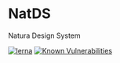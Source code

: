 # NatDS
Natura Design System

[![lerna](https://img.shields.io/badge/maintained%20with-lerna-cc00ff.svg)](https://lerna.js.org/)
[![Known Vulnerabilities](https://snyk.io/test/github/natura-cosmeticos/NATDS/badge.svg?targetFile=package.json)](https://snyk.io/test/github/natura-cosmeticos/NATDS?targetFile=package.json)
